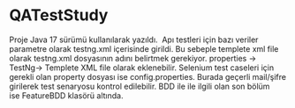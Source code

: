# QATestStudy

Proje Java 17 sürümü kullanılarak yazıldı. 
Apı testleri için bazı veriler parametre olarak testng.xml içerisinde girildi. Bu sebeple templete xml file olarak testng.xml dosyasının adını belirtmek gerekiyor. properties -> TestNg-> Templete XML file olarak eklenebilir.
Selenium test caseleri için gerekli olan property dosyası ise config.properties. Burada geçerli mail/şifre girilerek test senaryosu kontrol edilebilir.
BDD ile ile ilgili olan son bölüm ise FeatureBDD klasörü altında. 
